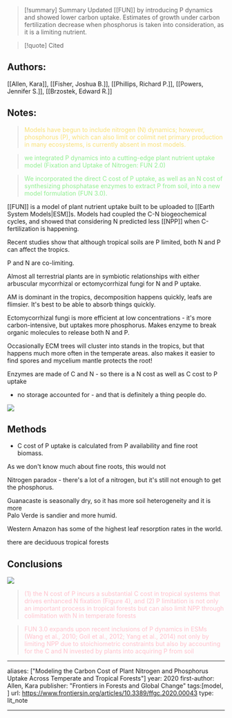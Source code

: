 >[!summary] Summary
> Updated [[FUN]] by introducing P dynamics and showed lower carbon uptake. Estimates of growth under carbon fertilization decrease when phosphorus is taken into consideration, as it is a limiting nutrient.

>[!quote] Cited

## Authors:
[[Allen, Kara]], [[Fisher, Joshua B.]], [[Phillips, Richard P.]], [[Powers, Jennifer S.]], [[Brzostek, Edward R.]]

## Notes:

 > <span style="color: #F9E076">Models have begun to include nitrogen (N) dynamics; however, phosphorus (P), which can also limit or colimit net primary production in many ecosystems, is currently absent in most models.</span>

> <span style="color: #90EE90">we integrated P dynamics into a cutting-edge plant nutrient uptake model (Fixation and Uptake of Nitrogen: FUN 2.0)</span> 

> <span style="color: #90EE90">We incorporated the direct C cost of P uptake, as well as an N cost of synthesizing phosphatase enzymes to extract P from soil, into a new model formulation (FUN 3.0).</span> 

[[FUN]] is a model of plant nutrient uptake built to be uploaded to [[Earth System Models|ESM]]s.
Models had coupled the C-N biogeochemical cycles, and showed that considering N predicted less [[NPP]] when C-fertilization is happening.

Recent studies show that although tropical soils are P limited, both N and P can affect the tropics.

P and N are co-limiting.

Almost all terrestrial plants are in symbiotic relationships with either arbuscular mycorrhizal or ectomycorrhizal fungi for N and P uptake.

AM is dominant in the tropics, decomposition happens quickly, leafs are flimsier. It's best to be able to absorb things quickly.

Ectomycorrhizal fungi is more efficient at low concentrations - it's more carbon-intensive, but uptakes more phosphorus. Makes enzyme to break organic molecules to release both N and P.

Occasionally ECM trees will cluster into stands in the tropics, but that happens much more often in the temperate areas.
also makes it easier to find spores and mycelium mantle protects the root!




Enzymes are made of C and N - so there is a N cost as well as C cost to P uptake

- no storage accounted for - and that is definitely a thing people do.



![](https://i.imgur.com/JurNenM.png)

## Methods

- C cost of P uptake is calculated from P availability and fine root biomass.

As we don't know much about fine roots, this would not 

Nitrogen paradox - there's a lot of a nitrogen, but it's still not enough to get the phosphorus.

Guanacaste is seasonally dry, so it has more soil heterogeneity and it is more  
Palo Verde is sandier and more humid.

Western Amazon has some of the highest leaf resorption rates in the world.

there are deciduous tropical forests

## Conclusions

![](https://i.imgur.com/yBjbYxX.png)


> <span style="color: #FFC0CB">(1) the N cost of P incurs a substantial C cost in tropical systems that drives enhanced N fixation (Figure 4), and (2) P limitation is not only an important process in tropical forests but can also limit NPP through colimitation with N in temperate forests</span>


> <span style="color: #FFC0CB">FUN 3.0 expands upon recent inclusions of P dynamics in ESMs (Wang et al., 2010; Goll et al., 2012; Yang et al., 2014) not only by limiting NPP due to stoichiometric constraints but also by accounting for the C and N invested by plants into acquiring P from soil</span>


---
aliases: ["Modeling the Carbon Cost of Plant Nitrogen and Phosphorus Uptake Across Temperate and Tropical Forests"] 
year: 2020 
first-author: Allen, Kara
publisher: "Frontiers in Forests and Global Change" 
tags:[model, ]
url: https://www.frontiersin.org/articles/10.3389/ffgc.2020.00043 
type: lit_note

---
